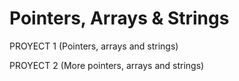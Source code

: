 # Pointers, Arrays & Strings

PROYECT 1 (Pointers, arrays and strings)

PROYECT 2 (More pointers, arrays and strings)
